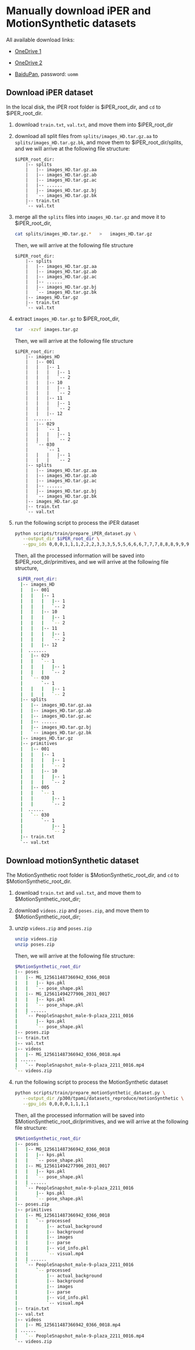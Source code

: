 # Manually download iPER and MotionSynthetic datasets

All available download links:

* [OneDrive 1](https://shanghaitecheducn-my.sharepoint.com/:f:/g/personal/liandz_shanghaitech_edu_cn/ErkIzzi6n0RLrP9gP5k2tpcB2BRzeRMok9moOgEUnpqX8A?e=Pq1omh)

* [OneDrive 2](https://shanghaitecheducn-my.sharepoint.com/:f:/g/personal/liuwen_shanghaitech_edu_cn/EiOrbTo4yUtBrgQ4KiKswxUB-UyYl69W-pSVMNeFcXwYIw?e=z1Fyea)

* [BaiduPan](https://pan.baidu.com/s/1zEpPaU505Df13LOyF-H3Pw), password: `uomm` 

## Download iPER dataset

In the local disk, the iPER root folder is $iPER_root_dir, and `cd` to $iPER_root_dir.

1. download `train.txt`, `val.txt`, and move them into $iPER_root_dir
2. download all split files from `splits/images_HD.tar.gz.aa` to `splits/images_HD.tar.gz.bk`, and 
   move them to $iPER_root_dir/splits, and we will arrive at the following file structure:
    ```shell
    $iPER_root_dir:
        |-- splits
        |   |-- images_HD.tar.gz.aa
        |   |-- images_HD.tar.gz.ab
        |   |-- images_HD.tar.gz.ac
        |   |-- ......
        |   |-- images_HD.tar.gz.bj
        |   `-- images_HD.tar.gz.bk
        |-- train.txt
        `-- val.txt
    ```

3. merge all the `splits` files into `images_HD.tar.gz` and move it to $iPER_root_dir,
    ```Bash
    cat splits/images_HD.tar.gz.*   >   images_HD.tar.gz
    ```
    Then, we will arrive at the following file structure
    
    ```shell
    $iPER_root_dir:
        |-- splits
        |   |-- images_HD.tar.gz.aa
        |   |-- images_HD.tar.gz.ab
        |   |-- images_HD.tar.gz.ac
        |   |-- ......
        |   |-- images_HD.tar.gz.bj
        |   `-- images_HD.tar.gz.bk
        |-- images_HD.tar.gz
        |-- train.txt
        `-- val.txt
    ```

4. extract `images_HD.tar.gz` to $iPER_root_dir,
   ```Bash
   tar  -xzvf images.tar.gz
   ```
   Then, we will arrive at the following file structure
    ```shell
    $iPER_root_dir:
        |-- images_HD
        |   |-- 001
        |   |   |-- 1
        |   |   |   |-- 1
        |   |   |   `-- 2
        |   |   |-- 10
        |   |   |   |-- 1
        |   |   |   `-- 2
        |   |   |-- 11
        |   |   |   |-- 1
        |   |   |   `-- 2
        |   |   |-- 12
        |  .......
        |   |-- 029
        |   |   `-- 1
        |   |   |   |-- 1
        |   |   |   `-- 2
        |   `-- 030
        |       `-- 1
        |   |   |   |-- 1
        |   |   |   `-- 2
        |-- splits
        |   |-- images_HD.tar.gz.aa
        |   |-- images_HD.tar.gz.ab
        |   |-- images_HD.tar.gz.ac
        |   |-- ......
        |   |-- images_HD.tar.gz.bj
        |   `-- images_HD.tar.gz.bk
        |-- images_HD.tar.gz
        |-- train.txt
        `-- val.txt
    ```

5. run the following script to process the iPER dataset
   ```Bash
   python scripts/train/prepare_iPER_dataset.py \
      --output_dir $iPER_root_dir \
      --gpu_ids 0,0,0,1,1,1,2,2,2,3,3,3,5,5,5,6,6,6,7,7,7,8,8,8,9,9,9
   ```
   
   Then, all the processed information will be saved into $iPER_root_dir/primitives, and we will arrive at the 
   following file structure,
   ```Bash
    $iPER_root_dir:
     |-- images_HD
     |   |-- 001
     |   |   |-- 1
     |   |   |   |-- 1
     |   |   |   `-- 2
     |   |   |-- 10
     |   |   |   |-- 1
     |   |   |   `-- 2
     |   |   |-- 11
     |   |   |   |-- 1
     |   |   |   `-- 2
     |   |   |-- 12
     |  .......
     |   |-- 029
     |   |   `-- 1
     |   |   |   |-- 1
     |   |   |   `-- 2
     |   `-- 030
     |       `-- 1
     |   |   |   |-- 1
     |   |   |   `-- 2
     |-- splits
     |   |-- images_HD.tar.gz.aa
     |   |-- images_HD.tar.gz.ab
     |   |-- images_HD.tar.gz.ac
     |   |-- ......
     |   |-- images_HD.tar.gz.bj
     |   `-- images_HD.tar.gz.bk
     |-- images_HD.tar.gz
     |-- primitives
     |   |-- 001
     |   |   |-- 1
     |   |   |   |-- 1
     |   |   |   `-- 2
     |   |   |-- 10
     |   |   |   |-- 1
     |   |   |   `-- 2
     |   |-- 005
     |   |   `-- 1
     |   |       |-- 1
     |   |       `-- 2
     |  ......
     |   `-- 030
     |       `-- 1
     |           |-- 1
     |           `-- 2
     |-- train.txt
     `-- val.txt
   ```

## Download motionSynthetic dataset
The MotionSynthetic root folder is $MotionSynthetic_root_dir, and `cd` to $MotionSynthetic_root_dir.

1. download `train.txt` and `val.txt`, and move them to $MotionSynthetic_root_dir;

2. download `videos.zip` and `poses.zip`, and move them to $MotionSynthetic_root_dir;

3. unzip `videos.zip` and `poses.zip`
   ```Bash
   unzip videos.zip
   unzip poses.zip
   ```
   Then, we will arrive at the following file structure:
   ```Bash
   $MotionSynthetic_root_dir
   |-- poses
   |   |-- MG_125611487366942_0366_0018
   |   |   |-- kps.pkl
   |   |   `-- pose_shape.pkl
   |   |-- MG_125611494277906_2031_0017
   |   |   |-- kps.pkl
   |   |   `-- pose_shape.pkl
   |   | ......
   |   `-- PeopleSnapshot_male-9-plaza_2211_0016
   |       |-- kps.pkl
   |       `-- pose_shape.pkl
   |-- poses.zip
   |-- train.txt
   |-- val.txt
   |-- videos
   |   |-- MG_125611487366942_0366_0018.mp4
   | ......
   |   `-- PeopleSnapshot_male-9-plaza_2211_0016.mp4
   `-- videos.zip

   ```

4. run the following script to process the MotionSynthetic dataset
   ```Bash
   python scripts/train/prepare_motionSynthetic_dataset.py \
      --output_dir /p300/tpami/datasets_reproduce/motionSynthetic \
      --gpu_ids 0,0,0,0,1,1,1,1
   ```
   
   Then, all the processed information will be saved into $MotionSynthetic_root_dir/primitives, 
   and we will arrive at the following file structure:
   ```Bash
   $MotionSynthetic_root_dir
   |-- poses
   |   |-- MG_125611487366942_0366_0018
   |   |   |-- kps.pkl
   |   |   `-- pose_shape.pkl
   |   |-- MG_125611494277906_2031_0017
   |   |   |-- kps.pkl
   |   |   `-- pose_shape.pkl
   |   | ......
   |   `-- PeopleSnapshot_male-9-plaza_2211_0016
   |       |-- kps.pkl
   |       `-- pose_shape.pkl
   |-- poses.zip
   |-- primitives
   |   |-- MG_125611487366942_0366_0018
   |   |   `-- processed
   |   |       |-- actual_background
   |   |       |-- background
   |   |       |-- images
   |   |       |-- parse
   |   |       |-- vid_info.pkl
   |   |       `-- visual.mp4
   |   | ......
   |   `-- PeopleSnapshot_male-9-plaza_2211_0016
   |       `-- processed
   |           |-- actual_background
   |           |-- background
   |           |-- images
   |           |-- parse
   |           |-- vid_info.pkl
   |           `-- visual.mp4
   |-- train.txt
   |-- val.txt
   |-- videos
   |   |-- MG_125611487366942_0366_0018.mp4
   | ......
   |   `-- PeopleSnapshot_male-9-plaza_2211_0016.mp4
   `-- videos.zip
   ```